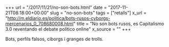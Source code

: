 +++
url = "/2017/11/21/no-son-bots.html"
date = "2017-11-21T08:18:00+00:00"
slug = "no-son-bots"
tags = ["retalls"]
x_url = "http://m.eldiario.es/politica/bots-rusos-cyborgs-mercenarios_0_708680008.html"
title = "No son bots rusos, es Capitalismo 3.0 reventando el debate político online"
x_source = ""
+++


Bots, perfils falsos, ciborgs i granges de trolls.
